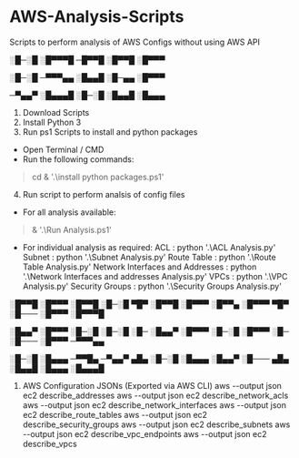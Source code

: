 # AWS-Analysis-Scripts
Scripts to perform analysis of AWS Configs without using AWS API

░█─░█ ░█▀▀▀█ ─█▀▀█ ░█▀▀█ ░█▀▀▀ 

░█─░█ ─▀▀▀▄▄ ░█▄▄█ ░█─▄▄ ░█▀▀▀ 

─▀▄▄▀ ░█▄▄▄█ ░█─░█ ░█▄▄█ ░█▄▄▄


1. Download Scripts
2. Install Python 3
3. Run ps1 Scripts to install and python packages

- Open Terminal / CMD
- Run the following commands:
> cd <scripts location>
> & '.\install python packages.ps1'

4. Run script to perform analsis of config files

- For all analysis available:
> & '.\Run Analysis.ps1'

- For individual analysis as required:
ACL          					   : python '.\ACL Analysis.py'
Subnet	     			 		   : python '.\Subnet Analysis.py'
Route Table 					   : python '.\Route Table Analysis.py'
Network Interfaces and Addresses   : python '.\Network Interfaces and addresses Analysis.py'
VPCs							   : python '.\VPC Analysis.py'
Security Groups					   : python '.\Security Groups Analysis.py'

░█▀▀█ ░█▀▀▀ ░█▀▀█ ░█─░█ ▀█▀ ░█▀▀█ ░█▀▀▀ ░█▀▀▄   ░█▀▀▀ ▀█▀ ░█─── ░█▀▀▀ ░█▀▀▀█ 

░█▄▄▀ ░█▀▀▀ ░█─░█ ░█─░█ ░█─ ░█▄▄▀ ░█▀▀▀ ░█─░█   ░█▀▀▀ ░█─ ░█─── ░█▀▀▀ ─▀▀▀▄▄ 

░█─░█ ░█▄▄▄ ─▀▀█▄ ─▀▄▄▀ ▄█▄ ░█─░█ ░█▄▄▄ ░█▄▄▀   ░█─── ▄█▄ ░█▄▄█ ░█▄▄▄ ░█▄▄▄█

1. AWS Configuration JSONs (Exported via AWS CLI)
aws --output json ec2 describe_addresses 
aws --output json ec2 describe_network_acls 
aws --output json ec2 describe_network_interfaces 
aws --output json ec2 describe_route_tables 
aws --output json ec2 describe_security_groups 
aws --output json ec2 describe_subnets 
aws --output json ec2 describe_vpc_endpoints 
aws --output json ec2 describe_vpcs 

